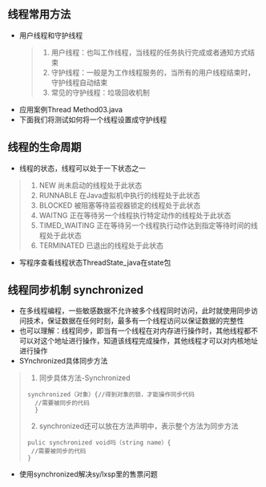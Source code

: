 ## 线程常用方法
* 用户线程和守护线程
  > 1. 用户线程：也叫工作线程，当线程的任务执行完成或者通知方式结束
  > 2. 守护线程：一般是为工作线程服务的，当所有的用户线程结束时，守护线程自动结束
  > 3. 常见的守护线程：垃圾回收机制
* 应用案例Thread Method03.java
* 下面我们将测试如何将一个线程设置成守护线程
## 线程的生命周期
* 线程的状态，线程可以处于一下状态之一
> 1. NEW
>   尚未启动的线程处于此状态
> 2. RUNNABLE
>   在Java虚拟机中执行的线程处于此状态
> 3. BLOCKED
>   被阻塞等待监视器锁定的线程处于此状态
> 4. WAITNG
>   正在等待另一个线程执行特定动作的线程处于此状态
> 5. TIMED_WAITING
>   正在等待另一个线程执行动作达到指定等待时间的线程处于此状态
> 6. TERMINATED
>   已退出的线程处于此状态
* 写程序查看线程状态ThreadState_java在state包
## 线程同步机制 synchronized
* 在多线程编程，一些敏感数据不允许被多个线程同时访问，此时就使用同步访问技术，保证数据在任何时刻，最多有一个线程访问以保证数据的完整性
* 也可以理解：线程同步，即当有一个线程在对内存进行操作时，其他线程都不可以对这个地址进行操作，知道该线程完成操作，其他线程才可以对内核地址进行操作
* SYnchronized具体同步方法
>  1. 同步具体方法-Synchronized
> ```
> synchronized（对象）{//得到对象的锁，才能操作同步代码
>   //需要被同步的代码
>   }
> ```
> 2. synchronized还可以放在方法声明中，表示整个方法为同步方法
> ```
> pulic synchronized void吗（string name）{
>  //需要被同步的代码
> }
> ```
* 使用synchronized解决sy/lxsp里的售票问题